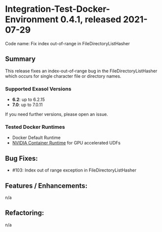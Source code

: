 # Integration-Test-Docker-Environment 0.4.1, released 2021-07-29

Code name: Fix index out-of-range in FileDirectoryListHasher

## Summary

This release fixes an index-out-of-range bug in the FileDirectoryListHasher which occurs for single character file or directory names.

### Supported Exasol Versions

* **6.2**: up to 6.2.15
* **7.0**: up to 7.0.11

If you need further versions, please open an issue.

### Tested Docker Runtimes

- Docker Default Runtime
- [NVIDIA Container Runtime](https://github.com/NVIDIA/nvidia-container-runtime) for GPU accelerated UDFs

## Bug Fixes:
   - #103: Index out of range exception in FileDirectoryListHasher

## Features / Enhancements:
n/a  

## Refactoring:
n/a  

